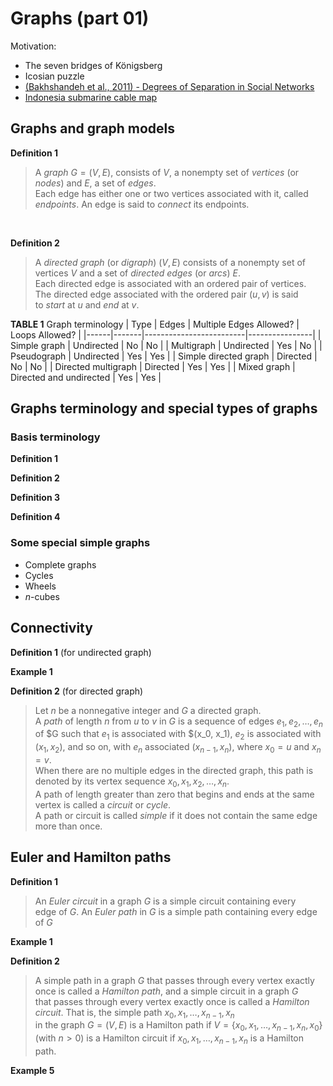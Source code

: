 
# Graphs (part 01)

Motivation: 
- The seven bridges of Königsberg
- Icosian puzzle
- [(Bakhshandeh et al., 2011) - Degrees of Separation in Social Networks](https://ojs.aaai.org/index.php/SOCS/article/view/18200/17991)
- [Indonesia submarine cable map](./figures/indonesia-submarine-cable-map.png)

## Graphs and graph models

**Definition 1**  
> A _graph_ $G = (V, E)$, consists of $V$, a nonempty set of _vertices_
> (or _nodes_) and $E$, a set of _edges_.  
> Each edge has either one or two vertices associated with it, called
> _endpoints_. An edge is said to _connect_ its endpoints.

<br>

**Definition 2**  
> A _directed graph_ (or _digraph_) $(V, E)$ consists of a nonempty set
> of vertices $V$ and a set of _directed edges_ (or _arcs_) $E$.  
> Each directed edge is associated with an ordered pair of vertices.  
> The directed edge associated with the ordered pair $(u, v)$ is said  
> to _start_ at $u$ and _end_ at $v$.


**TABLE 1** Graph terminology
| Type | Edges | Multiple Edges Allowed? | Loops Allowed? |
|------|-------|-------------------------|----------------|
| Simple graph | Undirected | No  | No  |
| Multigraph   | Undirected | Yes | No  |
| Pseudograph  | Undirected | Yes | Yes |
| Simple directed graph | Directed | No  | No  |
| Directed multigraph   | Directed | Yes | Yes |
| Mixed graph           | Directed and undirected | Yes | Yes |


## Graphs terminology and special types of graphs

### Basis terminology

**Definition 1**

**Definition 2**

**Definition 3**

**Definition 4**


### Some special simple graphs

- Complete graphs
- Cycles
- Wheels
- $n$-cubes

## Connectivity

**Definition 1** (for undirected graph)
> 

**Example 1**

**Definition 2** (for directed graph)   
> Let $n$ be a nonnegative integer and $G$ a directed graph.  
> A _path_ of length $n$ from $u$ to $v$ in $G$ is a sequence of edges
> $e_1, e_2, \ldots, e_n$ of $G such that $e_1$ is associated with
> $(x_0, x_1), $e_2$ is associated with $(x_1, x_2)$, and so on, with
> $e_n$ associated $(x_{n-1}, x_n)$, where $x_0 = u$ and $x_n = v$.  
> When there are no multiple edges in the directed graph, this path is  
> denoted by its vertex sequence $x_0, x_1, x_2, \ldots, x_n$.  
> A path of length greater than zero that begins and ends at the same
> vertex is called a _circuit_ or _cycle_.   
> A path or circuit is called _simple_ if it does not contain the same 
> edge more than once.

## Euler and Hamilton paths

**Definition 1** 
> An _Euler circuit_ in a graph $G$ is a simple circuit containing every  
> edge of $G$. An _Euler path_ in $G$ is a simple path containing
> every edge of $G$

**Example 1**


**Definition 2**   
> A simple path in a graph $G$ that passes through every vertex exactly  
> once is called a _Hamilton path_, and a simple circuit in a graph $G$  
> that passes through every vertex exactly once is called a
> _Hamilton circuit_. That is, the simple path $x_0, x_1, \ldots, x_{n-1}, x_n$  
> in the graph $G = (V, E)$ is a Hamilton path if $V = \{x_0, x_1, \ldots, x_{n-1}, x_n, x_0\}$ (with $n > 0$) is a Hamilton circuit if 
> $x_0, x_1, \ldots, x_{n-1}, x_n$ is a Hamilton path.

**Example 5**